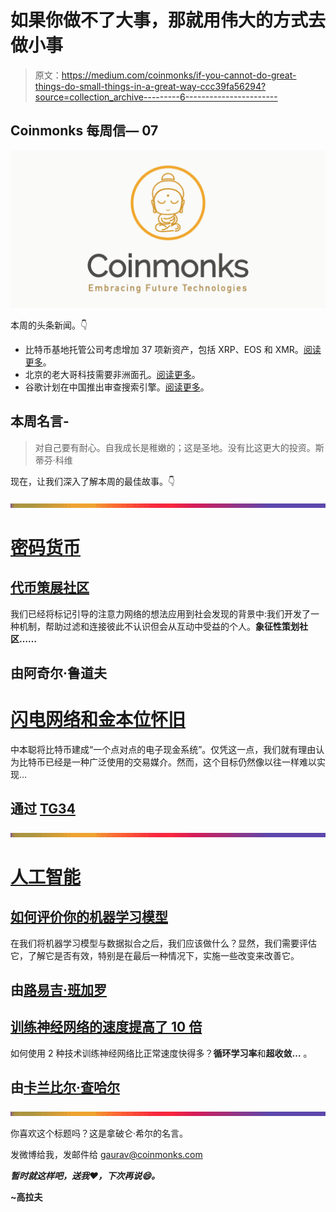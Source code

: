 # 如果你做不了大事，那就用伟大的方式去做小事

> 原文：<https://medium.com/coinmonks/if-you-cannot-do-great-things-do-small-things-in-a-great-way-ccc39fa56294?source=collection_archive---------6----------------------->

## Coinmonks 每周信— 07

![](img/a8f11514568647ebfa7debf2b408b963.png)

本周的头条新闻。👇

*   比特币基地托管公司考虑增加 37 项新资产，包括 XRP、EOS 和 XMR。[阅读更多](https://coinpride.us16.list-manage.com/track/click?u=44edb74553d6020c4a5b2385a&id=4924a8c7ae&e=cbfba1f259)。
*   北京的老大哥科技需要非洲面孔。[阅读更多](http://cur.at/r5PuSCA?m=web)。
*   谷歌计划在中国推出审查搜索引擎。[阅读更多](https://theintercept.com/2018/08/01/google-china-search-engine-censorship/)。

## 本周名言-

> 对自己要有耐心。自我成长是稚嫩的；这是圣地。没有比这更大的投资。斯蒂芬·科维

现在，让我们深入了解本周的最佳故事。👇

![](img/bbd4c520f7a63777145b65e0ebc51cba.png)

# [密码货币](https://medium.com/coinmonks/blockchain/home)

## [代币策展社区](/coinmonks/token-curated-communities-1b3ca9a1674b)

我们已经将标记引导的注意力网络的想法应用到社会发现的背景中:我们开发了一种机制，帮助过滤和连接彼此不认识但会从互动中受益的个人。**象征性策划社区……**

## 由阿奇尔·鲁道夫

# [闪电网络和金本位怀旧](/coinmonks/lightning-network-and-gold-standard-nostalgia-db3ca0a42f43)

中本聪将比特币建成“一个点对点的电子现金系统”。仅凭这一点，我们就有理由认为比特币已经是一种广泛使用的交易媒介。然而，这个目标仍然像以往一样难以实现…

## 通过 [TG34](https://medium.com/u/d567d9550b25?source=post_page-----ccc39fa56294--------------------------------)

![](img/bbd4c520f7a63777145b65e0ebc51cba.png)

# [人工智能](https://medium.com/coinmonks/artificial-intelligence/home)

## [如何评价你的机器学习模型](/coinmonks/debugging-a-learning-algorithm-ef7c16936864)

在我们将机器学习模型与数据拟合之后，我们应该做什么？显然，我们需要评估它，了解它是否有效，特别是在最后一种情况下，实施一些改变来改善它。

## 由[路易吉·班加罗](https://medium.com/u/57002e0d8a77?source=post_page-----ccc39fa56294--------------------------------)

## [训练神经网络的速度提高了 10 倍](/coinmonks/training-neural-networks-upto-10x-faster-3246d84caacd)

如何使用 2 种技术训练神经网络比正常速度快得多？**循环学习率**和**超收敛…** 。

## 由[卡兰比尔·查哈尔](https://medium.com/u/5f8be770bfd4?source=post_page-----ccc39fa56294--------------------------------)

![](img/bbd4c520f7a63777145b65e0ebc51cba.png)

你喜欢这个标题吗？这是拿破仑·希尔的名言。

发微博给我，发邮件给 gaurav@coinmonks.com

***暂时就这样吧，送我❤️，下次再说😄。***

**~高拉夫**